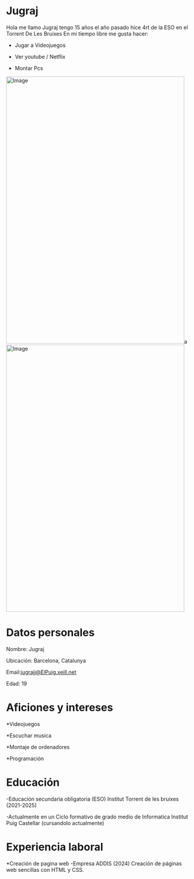 # Jugraj
Hola me llamo Jugraj tengo 15 años el año pasado hice 4rt de la ESO en el Torrent De Les Bruixes 
En mi tiempo libre me gusta hacer:

- Jugar a Videojuegos

- Ver youtube / Netflix

- Montar Pcs

<img width="480" height="720" alt="Image" src="https://github.com/user-attachments/assets/0da3c88f-d2a3-4362-b9b2-c27b41188eae" />a
<img width="480" height="720" alt="Image" src="https://github.com/user-attachments/assets/8b7c034a-af95-43ec-a6eb-05fddacaf4b9" />

  
# Datos personales
Nombre: Jugraj

Ubicación: Barcelona, Catalunya

Email:jugrajj@ElPuig.xeill.net

Edad: 19

# Aficiones y intereses

*Videojuegos

*Escuchar musica

*Montaje de ordenadores

*Programación

# Educación
-Educación secundaria obligatoria (ESO) Institut Torrent de les bruixes (2021-2025)

-Actualmente en un Ciclo formativo de grado medio de Informatica Institut Puig Castellar (cursandolo actualmente)

# Experiencia laboral
*Creación de pagina web -Empresa ADDIS (2024) Creación de páginas web sencillas con HTML y CSS.


